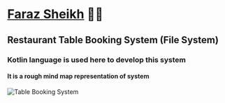 # [Faraz Sheikh](https://www.farazsheikh.ml/) 👨‍💻  

## Restaurant Table Booking System (File System)

### Kotlin language is used here to develop this system



#### It is a rough mind map representation of system
![Table Booking System](https://user-images.githubusercontent.com/61186175/158613704-5e2adf06-3de5-48bd-a34a-244581a9fd64.png)
